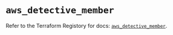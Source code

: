 # `aws_detective_member`

Refer to the Terraform Registory for docs: [`aws_detective_member`](https://www.terraform.io/docs/providers/aws/r/detective_member).
